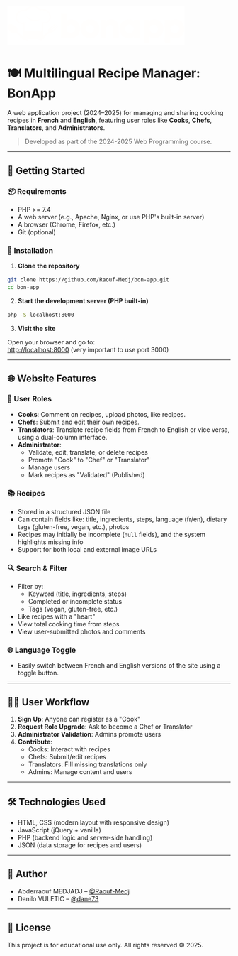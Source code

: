 <img src="assets/images/website/logo_white.png" alt="BonApp logo" width="400"/>

# 🍽️ Multilingual Recipe Manager: BonApp

A web application project (2024–2025) for managing and sharing cooking recipes in **French** and **English**, featuring user roles like **Cooks**, **Chefs**, **Translators**, and **Administrators**.

> Developed as part of the 2024-2025 Web Programming course.

---

## 🚀 Getting Started

### 📦 Requirements

- PHP >= 7.4
- A web server (e.g., Apache, Nginx, or use PHP's built-in server)
- A browser (Chrome, Firefox, etc.)
- Git (optional)

### 📁 Installation

1. **Clone the repository**

```bash
git clone https://github.com/Raouf-Medj/bon-app.git
cd bon-app
```

2. **Start the development server (PHP built-in)**

```bash
php -S localhost:8000
```

3. **Visit the site**

Open your browser and go to:  
[http://localhost:8000](http://localhost:3000) (very important to use port 3000)

---

## 🌐 Website Features

### 👥 User Roles

- **Cooks**: Comment on recipes, upload photos, like recipes.
- **Chefs**: Submit and edit their own recipes.
- **Translators**: Translate recipe fields from French to English or vice versa, using a dual-column interface.
- **Administrator**:
  - Validate, edit, translate, or delete recipes
  - Promote "Cook" to "Chef" or "Translator"
  - Manage users
  - Mark recipes as "Validated" (Published)

### 📚 Recipes

- Stored in a structured JSON file
- Can contain fields like: title, ingredients, steps, language (fr/en), dietary tags (gluten-free, vegan, etc.), photos
- Recipes may initially be incomplete (`null` fields), and the system highlights missing info
- Support for both local and external image URLs

### 🔍 Search & Filter

- Filter by:
  - Keyword (title, ingredients, steps)
  - Completed or incomplete status
  - Tags (vegan, gluten-free, etc.)
- Like recipes with a "heart"
- View total cooking time from steps
- View user-submitted photos and comments

### 🌐 Language Toggle

- Easily switch between French and English versions of the site using a toggle button.

---

## 🧑‍🍳 User Workflow

1. **Sign Up**: Anyone can register as a "Cook"
2. **Request Role Upgrade**: Ask to become a Chef or Translator
3. **Administrator Validation**: Admins promote users
4. **Contribute**:
   - Cooks: Interact with recipes
   - Chefs: Submit/edit recipes
   - Translators: Fill missing translations only
   - Admins: Manage content and users

---

## 🛠️ Technologies Used

- HTML, CSS (modern layout with responsive design)
- JavaScript (jQuery + vanilla)
- PHP (backend logic and server-side handling)
- JSON (data storage for recipes and users)

---

## 👤 Author

- Abderraouf MEDJADJ – [@Raouf-Medj](https://github.com/Raouf-Medj)
- Danilo VULETIC – [@dane73](https://github.com/dane73)

---

## 📃 License

This project is for educational use only. All rights reserved © 2025.
